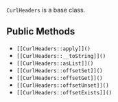 `CurlHeaders` is a base class.

## Public Methods

* `[[CurlHeaders::apply]]()`
* `[[CurlHeaders::__toString]]()`
* `[[CurlHeaders::asList]]()`
* `[[CurlHeaders::offsetSet]]()`
* `[[CurlHeaders::offsetGet]]()`
* `[[CurlHeaders::offsetUnset]]()`
* `[[CurlHeaders::offsetExists]]()`

